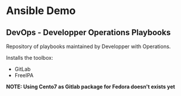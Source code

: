 # Ansible Demo

## DevOps - Developper Operations Playbooks

Repository of playbooks maintained by Developper with Operations.

Installs the toolbox:

- GitLab
- FreeIPA

**NOTE: Using Cento7 as Gitlab package for Fedora doesn't exists yet**
